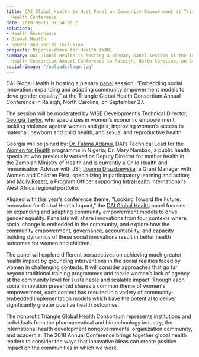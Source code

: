 ```yaml
---
title: DAI Global Health to Host Panel on Community Empowerment at Triangle Global
  Health Conference
date: 2018-09-11 07:54:00 Z
solutions:
- Health Governance
- Global Health
- Gender and Social Inclusion
projects: Nigeria—Women for Health (W4H)
summary: DAI Global Health is hosting a plenary panel session at the Triangle Global
  Health Consortium Annual Conference in Raleigh, North Carolina, on September 27.
social-image: "/uploads/logo.jpg"
---
```


DAI Global Health is hosting a plenary [panel](http://www.triangleglobalhealth.org/2018-plenary-panels) session, “Embedding social innovation: expanding and adapting community empowerment models to drive gender equality,” at the Triangle Global Health Consortium Annual Conference in Raleigh, North Carolina, on September 27.

The session will be moderated by WISE Development’s Technical Director, [Georgia Taylor](https://www.dai.com/who-we-are/our-team/georgia-taylor), who specializes in women’s economic empowerment, tackling violence against women and girls, improving women’s access to maternal, newborn and child health, and sexual and reproductive health.

Georgia will be joined by: [Dr. Fatima Adamu](https://www.dai.com/who-we-are/our-team/fatima-adamu), DAI’s Technical Lead for the [Women for Health](https://www.dai.com/our-work/projects/nigeria-women-for-health-w4h) programme in Nigeria; Dr. Mary Nambao, a public health specialist who previously worked as Deputy Director for mother health in the Zambian Ministry of Health and is currently a Child Health and Immunisation Advisor with JSI; [Joanna Drazdzewska](https://www.linkedin.com/in/joanna-drazdzewska-74999b6a/?originalSubdomain=np), a Grant Manager with Women and Children First, specializing in participatory learning and action; and [Molly Rosett](https://www.intrahealth.org/people/molly-rosett), a Program Officer supporting [IntraHealth](https://www.intrahealth.org/) International's West Africa regional portfolio.

Aligned with this year’s conference theme, "Looking Toward the Future: Innovation for Global Health Impact," the [DAI Global Health](https://www.dai.com/our-work/solutions/global-health) panel focuses on expanding and adapting community empowerment models to drive gender equality. Panelists will share innovations from four contexts where social change is embedded in the community, and explore how the community empowerment, governance, accountability, and capacity building dynamics of these social innovations result in better health outcomes for women and children.

The panel will explore different perspectives on achieving much greater health impact by grounding interventions in the social realities faced by women in challenging contexts. It will consider approaches that go far beyond traditional training programmes and tackle women’s lack of agency at the community level for sustainable and scalable impact. Though each social innovation presented shares a common theme of women's empowerment, each context has resulted in a variety of community-embedded implementation models which have the potential to deliver significantly greater positive health outcomes.

The nonprofit Triangle Global Health Consortium represents institutions and individuals from the pharmaceutical and biotechnology industry, the international health development nongovernmental organization community, and academia. The 2018 Annual Conference brings together global health leaders to consider the ways that innovative ideas can create positive impact on the communities in which we work.